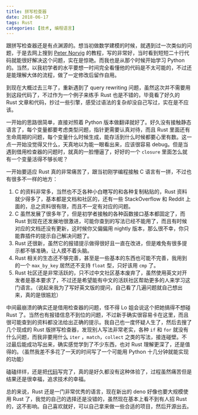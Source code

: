 ```yaml
---
title: 拼写检查器
date: 2018-06-17
tags: Rust
categories: [技术, 编程语言]
---
```


跟拼写检查器还是有点渊源的。想当初做数学建模的时候，就遇到过一次类似的问题，于是去网上搜到 [Peter Norvig](http://norvig.com/spell-correct.html) 的教程，写的非常好，当时看到短短二十行代码就能很好解决这个问题，实在是惊艳。而我也是从那个时候开始学习 Python 的。当然，以我初学者的水平要想一时间完全看懂他的代码是不太可能的，不过还是能理解大体的流程，做了一定修改后留作自用。

<!--more-->

到现在大概过去三年了，重新遇到了 query rewriting 问题，虽然这次并不需要用到这段代码了，不过作为一个例子来练手 Rust 也是不错的，毕竟看了好久的 Rust 文章和代码，抄过一些引擎，感受过语法的复杂却没自己写过，实在是不应该。

一开始的思路很简单，直接对照着 Python 版本做翻译就好了。好久没有接触静态语言了，每个变量都要考虑类型问题，指针更需要认真对待，而且 Rust 里面还有生命周期的问题，每个变量什么时候生成，能存活到什么时候都要心里有数。这一点一开始没觉得又什么，天真地以为能一眼看出来，应该很容易 debug。但是当遇到借用检查器的问题时，就真的一脸懵逼了，好好的一个 `closure` 里面怎么就有一个变量活得不够长呢？

一开始要适应 Rust 真的非常痛苦了，跟当初刚学编程接触 C 语言有一拼，不过也有很多不一样的地方：
1. C 的资料非常多，当然也不乏各种小白瞎写的和各种复制粘贴的，Rust 资料就少得多了，基本都是文档和社区的，还有一些 StackOverflow 和 Reddit 上面的，总之资料很有限，而且不一定有对应的问题。
2. C 虽然发展了很多年了，但是初学者接触的各种函数接口基本都固定了，而 Rust 到现在还发展地很激进，可能你查到的写法已经不能用了，而且有时候对应的文档还没有更新，这时候你又偏偏用 nightly 版本，那么很不幸，你只能靠插件的提示自己解决问题了。
3. Rust 还很新，虽然它的报错提示做得很好且一直在改进，但是难免有很多提示都不够准确，让人摸不着头脑。
4. Rust 相关的生态还不够完善，甚至是一些基本的东西也可能不完善，我用到的一个 `max_by_key` 居然还不支持 `float` 型，只好该用 `cmp` 了。
5. Rust 社区还是非常活跃的，只不过中文社区基本废弃了，虽然使用英文对开发者是基本要求了，不过还是希望能有中文的活跃社区帮助更多的人来学习这门语言。（说起来我为了写好英文版的提问，自己看了几遍问题就自己想出来，真的是很尴尬）

中间最崩溃的确实还是借用检查器的问题，怪不得 Lo 姐会说这个把她搞得不想碰 Rust 了。当然也有报错信息不到位的问题，不过新手确实很容易卡在这里，而且很可能查到的资料都没法给出正确的提示。我自己也一度怀疑人生了，然后去搜了几个现成的 Rust 版拼写检查器，发现别人写法非常老实，各种 `if` 和 `for` 就没有什么问题，而我非要用什么 `iter` ，`match`，`collect` 之类的写法，接连碰壁。不过最后能成功写出来，确实感觉学到了不少东西，也对 Rust 理解更深了，还是值得的。（虽然我差不多花了一天的时间写了一个可能用 Python 十几分钟就能实现的功能）

磕磕绊绊，还是把[代码](https://github.com/Momingcoder/spelling_corrector)写完了，真的是好久都没有这种体验了，过程虽然痛苦但是结果还是很幸福，追求技术的幸福。

总的来说，Rust 还是一门非常优秀的语言，现在新出的 deno 好像也要大规模使用 Rust 了，我觉的自己的选择还是没错的，虽然现在基本上看不到有人招 Rust 的，这不影响。自己喜欢就好，可以自己拿来做一些合适的项目，然后开源出去。